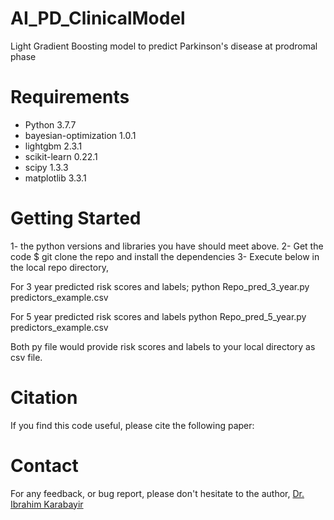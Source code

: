 # AI_PD_ClinicalModel
Light Gradient Boosting model to predict Parkinson's disease at prodromal phase

# Requirements

* Python 3.7.7
* bayesian-optimization     1.0.1
* lightgbm                  2.3.1
* scikit-learn              0.22.1
* scipy                     1.3.3
* matplotlib                3.3.1

# Getting Started
1- the python versions and libraries you have should meet above.
2- Get the code $ git clone the repo and install the dependencies
3- Execute below in the local repo directory,

For 3 year predicted risk scores and labels;
python Repo_pred_3_year.py predictors_example.csv

For 5 year predicted risk scores and labels
python Repo_pred_5_year.py predictors_example.csv

Both py file would provide risk scores and labels to your local directory as csv file.

# Citation

If you find this code useful, please cite the following paper:

# Contact

For any feedback, or bug report, please don't hesitate to the author, [Dr. Ibrahim Karabayir](mailto:ikarabayir@luc.edu?subject=[AI_PD_ClinicalModel]%20Source%20Han%20Sans)

 
